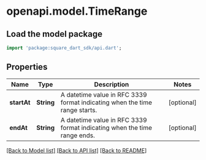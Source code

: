 # openapi.model.TimeRange

## Load the model package
```dart
import 'package:square_dart_sdk/api.dart';
```

## Properties
Name | Type | Description | Notes
------------ | ------------- | ------------- | -------------
**startAt** | **String** | A datetime value in RFC 3339 format indicating when the time range starts. | [optional] 
**endAt** | **String** | A datetime value in RFC 3339 format indicating when the time range ends. | [optional] 

[[Back to Model list]](../README.md#documentation-for-models) [[Back to API list]](../README.md#documentation-for-api-endpoints) [[Back to README]](../README.md)


